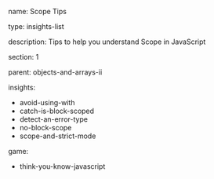 name: Scope Tips

type: insights-list

description: Tips to help you understand Scope in JavaScript

section: 1

parent: objects-and-arrays-ii

insights:
  - avoid-using-with
  - catch-is-block-scoped
  - detect-an-error-type
  - no-block-scope
  - scope-and-strict-mode

game:
  - think-you-know-javascript
